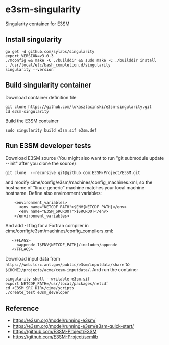 # e3sm-singularity
Singularity container for E3SM

## Install singularity

```
go get -d github.com/sylabs/singularity
export VERSION=v3.0.3
./mconfig && make -C ./builddir && sudo make -C ./builddir install
. /usr/local/etc/bash_completion.d/singularity
singularity --version
```

## Build singularity container
Download container definition file 
```
git clone https://github.com/lukaszlacinski/e3sm-singularity.git
cd e3sm-singularity
```
Build the E3SM container
```
sudo singularity build e3sm.sif e3sm.def
```

## Run E3SM developer tests
Download E3SM source (You might also want to run "git submodule update --init" after you clone the source)
```
git clone  --recursive git@github.com:E3SM-Project/E3SM.git
```
and modify cime/config/e3sm/machines/config_machines.xml, so the hostname of "linux-generic" machine matches your local machine hostname. Define also environment variables:
```
    <environment_variables>
      <env name="NETCDF_PATH">$ENV{NETCDF_PATH}</env>
      <env name="E3SM_SRCROOT">$SRCROOT</env>
    </environment_variables>
```
And add -I flag for a Fortran compiler in cime/config/e3sm/machines/config_compilers.xml:
```
   <FFLAGS>
     <append>-I$ENV{NETCDF_PATH}/include</append>
   </FFLAGS>
```
Download input data from ```https://web.lcrc.anl.gov/public/e3sm/inputdata/share``` to
```${HOME}/projects/acme/cesm-inputdata/```.
And run the container
```
singularity shell --writable e3sm.sif
export NETCDF_PATH=/usr/local/packages/netcdf
cd <E3SM_SRC_DIR>/cime/scripts
./create_test e3sm_developer
```

## Reference

* https://e3sm.org/model/running-e3sm/
* https://e3sm.org/model/running-e3sm/e3sm-quick-start/
* https://github.com/E3SM-Project/E3SM
* https://github.com/E3SM-Project/scmlib
